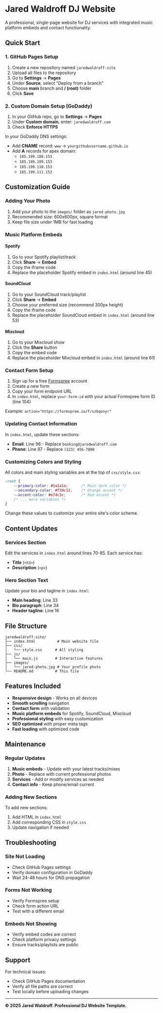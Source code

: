 # Jared Waldroff DJ Website

A professional, single-page website for DJ services with integrated music platform embeds and contact functionality.

## Quick Start

### 1. GitHub Pages Setup

1. Create a new repository named `jaredwaldroff-site`
2. Upload all files to the repository
3. Go to **Settings** → **Pages**
4. Under **Source**, select "Deploy from a branch"
5. Choose **main** branch and **/ (root)** folder
6. Click **Save**

### 2. Custom Domain Setup (GoDaddy)

1. In your GitHub repo, go to **Settings** → **Pages**
2. Under **Custom domain**, enter: `jaredwaldroff.com`
3. Check **Enforce HTTPS**

In your GoDaddy DNS settings:
- Add **CNAME** record: `www` → `yourgithubusername.github.io`
- Add **A** records for apex domain:
  - `185.199.108.153`
  - `185.199.109.153`
  - `185.199.110.153`
  - `185.199.111.153`

## Customization Guide

### Adding Your Photo
1. Add your photo to the `images/` folder as `jared-photo.jpg`
2. Recommended size: 600x600px, square format
3. Keep file size under 1MB for fast loading

### Music Platform Embeds

#### Spotify
1. Go to your Spotify playlist/track
2. Click **Share** → **Embed**
3. Copy the iframe code
4. Replace the placeholder Spotify embed in `index.html` (around line 45)

#### SoundCloud
1. Go to your SoundCloud track/playlist
2. Click **Share** → **Embed**
3. Choose your preferred size (recommend 300px height)
4. Copy the iframe code
5. Replace the placeholder SoundCloud embed in `index.html` (around line 53)

#### Mixcloud
1. Go to your Mixcloud show
2. Click the **Share** button
3. Copy the embed code
4. Replace the placeholder Mixcloud embed in `index.html` (around line 61)

### Contact Form Setup

1. Sign up for a free [Formspree](https://formspree.io) account
2. Create a new form
3. Copy your form endpoint URL
4. In `index.html`, replace `your-form-id` with your actual Formspree form ID (line 104)

Example: `action="https://formspree.io/f/xzbqvnyr"`

### Updating Contact Information
In `index.html`, update these sections:
- **Email**: Line 96 - Replace `booking@jaredwaldroff.com`
- **Phone**: Line 97 - Replace `(123) 456-7890`

### Customizing Colors and Styling

All colors and main styling variables are at the top of `css/style.css`:

```css
:root {
    --primary-color: #1a1a1a;      /* Main dark color */
    --secondary-color: #f39c12;    /* Orange accent */
    --accent-color: #e74c3c;       /* Red accent */
    /* ... more variables */
}
```

Change these values to customize your entire site's color scheme.

## Content Updates

### Services Section
Edit the services in `index.html` around lines 70-85. Each service has:
- **Title** (`<h3>`)
- **Description** (`<p>`)

### Hero Section Text
Update your bio and tagline in `index.html`:
- **Main heading**: Line 33
- **Bio paragraph**: Line 34
- **Header tagline**: Line 16

## File Structure
```
jaredwaldroff-site/
├── index.html          # Main website file
├── css/
│   └── style.css      # All styling
├── js/
│   └── main.js        # Interactive features
├── images/
│   └── jared-photo.jpg # Your profile photo
└── README.md          # This file
```

## Features Included

- **Responsive design** - Works on all devices
- **Smooth scrolling** navigation
- **Contact form** with validation
- **Music platform embeds** for Spotify, SoundCloud, Mixcloud
- **Professional styling** with easy customization
- **SEO optimized** with proper meta tags
- **Fast loading** with optimized code

## Maintenance

### Regular Updates
1. **Music embeds** - Update with your latest tracks/mixes
2. **Photo** - Replace with current professional photos
3. **Services** - Add or modify services as needed
4. **Contact info** - Keep phone/email current

### Adding New Sections
To add new sections:
1. Add HTML in `index.html`
2. Add corresponding CSS in `style.css`
3. Update navigation if needed

## Troubleshooting

### Site Not Loading
- Check GitHub Pages settings
- Verify domain configuration in GoDaddy
- Wait 24-48 hours for DNS propagation

### Forms Not Working
- Verify Formspree setup
- Check form action URL
- Test with a different email

### Embeds Not Showing
- Verify embed codes are correct
- Check platform privacy settings
- Ensure tracks/playlists are public

## Support

For technical issues:
- Check GitHub Pages documentation
- Verify all file paths are correct
- Test locally before uploading changes

---

**© 2025 Jared Waldroff. Professional DJ Website Template.**
